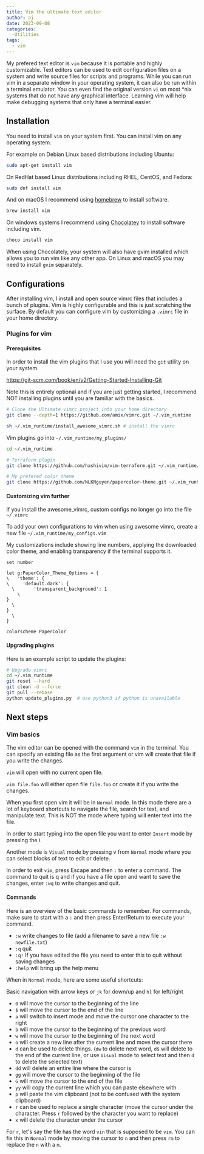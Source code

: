 ```yaml
---
title: Vim the ultimate text editor
author: aj
date: 2023-09-08
categories:
  -Utilities 
tags:
  - vim
---
```


My prefered text editor is `vim` because it is portable and highly customizable. Text editors can be used to edit configuration files on a system and write source files for scripts and programs. While you can run vim in a separate window in your operating system, it can also be run within a terminal emulator. You can even find the original version `vi` on most *nix systems that do not have any graphical interface. Learning vim will help make debugging systems that only have a terminal easier.

## Installation

You need to install `vim` on your system first. You can install vim on any operating system.

For example on Debian Linux based distributions including Ubuntu:

```sh
sudo apt-get install vim
`````

On RedHat based Linux distributions including RHEL, CentOS, and Fedora:

```sh
sudo dnf install vim
```
And on macOS I recommend using [homebrew][1] to install software.

```sh
brew install vim
`````

On windows systems I recommend using [Chocolatey][2] to install software including vim.

```powershell
choco install vim
```

When using Chocolately, your system will also have gvim installed which allows you to run vim like any other app. On Linux and macOS you may need to install `gvim` separately.

## Configurations

After installing vim, I install and open source vimrc files that includes a bunch of plugins. Vim is highly configurable and this is just scratching the surface. By default you can configure vim by customizing a `.vimrc` file in your home directory.

### Plugins for vim

#### Prerequisites

In order to install the vim plugins that I use you will need the `git` utility on your system.

https://git-scm.com/book/en/v2/Getting-Started-Installing-Git

Note this is entirely optional and if you are just getting started, I recommend NOT installing plugins until you are familiar with the basics.

```bash
# Clone the Ultimate vimrc project into your home directory
git clone --depth=1 https://github.com/amix/vimrc.git ~/.vim_runtime

sh ~/.vim_runtime/install_awesome_vimrc.sh # install the vimrc
```

Vim plugins go into `~/.vim_runtime/my_plugins/`

```bash
cd ~/.vim_runtime

# Terraform plugin
git clone https://github.com/hashivim/vim-terraform.git ~/.vim_runtime/my_plugins/vim-terraform

# My prefered color theme
git clone https://github.com/NLKNguyen/papercolor-theme.git ~/.vim_runtime/my_plugins/papercolor-theme
```

#### Customizing vim further

If you install the awesome_vimrc, custom configs no longer go into the file `~/.vimrc`

To add your own configurations to vim when using awesome vimrc, create a new file `~/.vim_runtime/my_configs.vim`

My customizations include showing line numbers, applying the downloaded color theme, and enabling transparency if the terminal supports it.

```vim
set number

let g:PaperColor_Theme_Options = {
\   'theme': {
\     'default.dark': {
  \       'transparent_background': 1
    \     
}
  \   
}
  \ 
}

colorscheme PaperColor

```

#### Upgrading plugins

Here is an example script to update the plugins:

```bash
# Upgrade vimrc
cd ~/.vim_runtime
git reset --hard
git clean -d --force
git pull --rebase
python update_plugins.py  # use python3 if python is unavailable
```

## Next steps

### Vim basics

The vim editor can be opened with the command `vim` in the terminal. You can specify an existing file as the first argument or vim will create that file if you write the changes.

`vim` will open with no current open file.

`vim file.foo` will either open file `file.foo` or create it if you write the changes.

When you first open vim it will be in `Normal` mode. In this mode there are a lot of keyboard shortcuts to navigate the file, search for text, and manipulate text. This is NOT the mode where typing will enter text into the file.

In order to start typing into the open file you want to enter `Insert` mode by pressing the <key>i</key>.

Another mode is `Visual` mode by pressing <key>v</key> from `Normal` mode where you can select blocks of text to edit or delete.

In order to exit `vim`, press <key>Escape</key> and then `:` to enter a command. The command to quit is <key>q</key> and if you have a file open and want to save the changes, enter `:wq` to write changes and quit.

#### Commands

Here is an overview of the basic commands to remember. For commands, make sure to start with a `:` and then press Enter/Return to execute your command.

- `:w` write changes to file (add a filename to save a new file `:w newfile.txt`)
- `:q` quit
- `:q!` If you have edited the file you need to enter this to quit without saving changes
- `:help` will bring up the help menu

When in `Normal` mode, here are some useful shortcuts:

Basic navigation with arrow keys or `jk` for down/up and `hl` for left/right

- `0` will move the cursor to the beginning of the line
- `$` will move the cursor to the end of the line
- `a` will switch to insert mode and move the cursor one character to the right
- `b` will move the cursor to the beginning of the previous word
- `w` will move the cursor to the beginning of the next word
- `o` will create a new line after the current line and move the cursor there
- `d` can be used to delete things. (`dw` to delete next word, `d$` will delete to the end of the current line, or use `Visual` mode to select text and then `d` to delete the selected text)
- `dd` will delete an entire line where the cursor is
- `gg` will move the cursor to the beginning of the file
- `G` will move the cursor to the end of the file
- `yy` will copy the current line which you can paste elsewhere with
- `p` will paste the vim clipboard (not to be confused with the system clipboard)
- `r` can be used to replace a single character (move the cursor under the character. Press `r` followed by the character you want to replace)
- `x` will delete the character under the cursor

For `r`, let's say the file has the word `vin` that is supposed to be `vim`. You can fix this in `Normal` mode by moving the cursor to `n` and then press `rm` to replace the `n` with a `m`. 

 [1]: https://brew.sh
 [2]: https://docs.chocolatey.org/en-us/choco/setup
